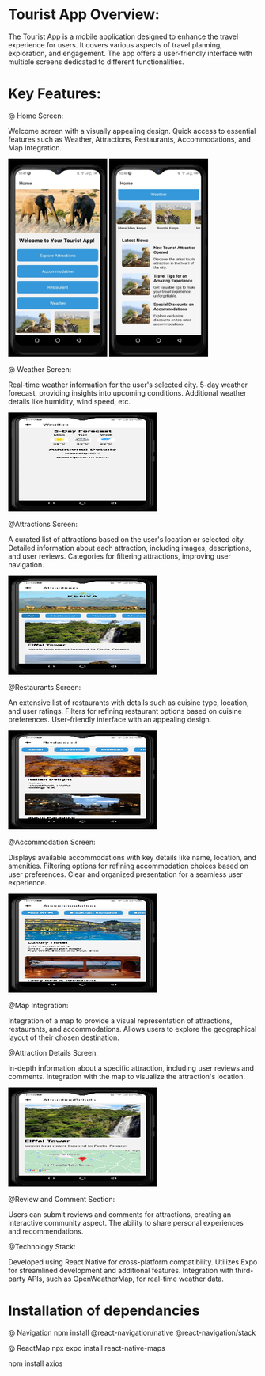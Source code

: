 # Tourist App Overview:

The Tourist App is a mobile application designed to enhance the travel experience for users. It covers various aspects of travel planning, exploration, and engagement. The app offers a user-friendly interface with multiple screens dedicated to different functionalities.

# Key Features:

@ Home Screen:

Welcome screen with a visually appealing design.
Quick access to essential features such as Weather, Attractions, Restaurants, Accommodations, and Map Integration.

<img src="./assets/imgs/home1.jpeg" alt="" width="200" height="400">
<img src="./assets/imgs/home2.jpeg" alt="" width="200" height="400">

@ Weather Screen:

Real-time weather information for the user's selected city.
5-day weather forecast, providing insights into upcoming conditions.
Additional weather details like humidity, wind speed, etc.

<img src="./assets/imgs/weather.jpeg" alt="" width="300" height="200">

@Attractions Screen:

A curated list of attractions based on the user's location or selected city.
Detailed information about each attraction, including images, descriptions, and user reviews.
Categories for filtering attractions, improving user navigation.

<img src="./assets/imgs/attraction.jpeg" alt="" width="300" height="200">

@Restaurants Screen:

An extensive list of restaurants with details such as cuisine type, location, and user ratings.
Filters for refining restaurant options based on cuisine preferences.
User-friendly interface with an appealing design.

<img src="./assets/imgs/resturant.jpeg" alt="" width="300" height="200">

@Accommodation Screen:

Displays available accommodations with key details like name, location, and amenities.
Filtering options for refining accommodation choices based on user preferences.
Clear and organized presentation for a seamless user experience.

<img src="./assets/imgs/accomodation.jpeg" alt="" width="300" height="200">

@Map Integration:

Integration of a map to provide a visual representation of attractions, restaurants, and accommodations.
Allows users to explore the geographical layout of their chosen destination.

@Attraction Details Screen:

In-depth information about a specific attraction, including user reviews and comments.
Integration with the map to visualize the attraction's location.

<img src="./assets/imgs/attraction2.jpeg" alt="" width="300" height="200">

@Review and Comment Section:

Users can submit reviews and comments for attractions, creating an interactive community aspect.
The ability to share personal experiences and recommendations.

@Technology Stack:

Developed using React Native for cross-platform compatibility.
Utilizes Expo for streamlined development and additional features.
Integration with third-party APIs, such as OpenWeatherMap, for real-time weather data.

# Installation of dependancies

@ Navigation 
npm install @react-navigation/native @react-navigation/stack

@ ReactMap
npx expo install react-native-maps

npm install axios
